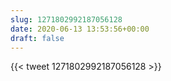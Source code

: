 ```yaml
---
slug: 1271802992187056128
date: 2020-06-13 13:53:56+00:00
draft: false
---
```


{{< tweet 1271802992187056128 >}}
